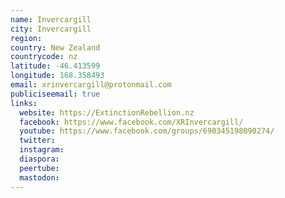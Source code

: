 ```yaml
---
name: Invercargill
city: Invercargill
region:
country: New Zealand
countrycode: nz
latitude: -46.413599
longitude: 168.358493
email: xrinvercargill@protonmail.com
publiciseemail: true
links:
  website: https://ExtinctionRebellion.nz
  facebook: https://www.facebook.com/XRInvercargill/
  youtube: https://www.facebook.com/groups/690345198090274/
  twitter:
  instagram:
  diaspora:
  peertube:
  mastodon:
---
```

